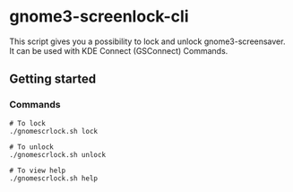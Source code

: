 # gnome3-screenlock-cli

This script gives you a possibility to lock and unlock gnome3-screensaver. It can be used with KDE Connect (GSConnect) Commands.

## Getting started

### Commands

```
# To lock
./gnomescrlock.sh lock

# To unlock
./gnomescrlock.sh unlock

# To view help
./gnomescrlock.sh help
```